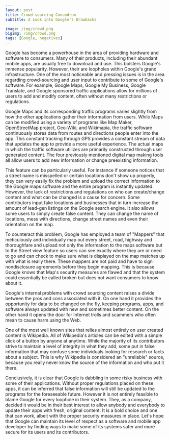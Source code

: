 ```yaml
---
layout: post
title: Crowd-sourcing Conundrum
subtitle: A Look into Google's Drawbacks

image: /img/crowd.png
bigimg: /img/crowd.png
tags: [Google, negatives]
---
```



Google has become a powerhouse in the area of providing hardware and software to consumers. Many of their products, including their abundant mobile apps, are usually free to download and use. This bolsters Google's immense popularity. However, their are loopholes within Google's grand infrastructure. One of the most noticeable and pressing issues is in the area regarding crowd-sourcing and user input to contribute to some of Google's software. For example, Google Maps, Google My Business, Google Translate, and Google sponsored traffic applications allow for millions of users to add and modify content, often without many restrictions or regulations.

Google Maps and its corresponding traffic programs varies slightly from how the other applications gather their information from users. While Maps can be modified using a variety of programs like Map Maker, OpenStreetMap project, Geo-Wiki, and Wikimapia, the traffic software continuously stores data from routes and directions people enter into the app. This constant tracking through GPS provides a constant stream of data that updates the app to provide a more useful experience. The actual maps in which the traffic software utilizes are primarily constructed through user generated content. The four previously mentioned digital map making tools all allow users to add new information or change preexisting information.

This feature can be particularly useful. For instance if someone notices that a street name is misspelled or certain locations don't show up properly, they can very easily fix the problem and upload the correct information to the Google maps software and the entire program is instantly updated. However, the lack of restrictions and regulations on who can create/change content and what can be changed is a cause for concern. Some contributors input fake locations and businesses that in turn increase the amount of lead-gen listings on the Google search engine. It also allows some users to simply create false content. They can change the name of locations, mess with directions, change street names and even their orientation on the map.

To counteract this problem, Google has employed a team of "Mappers" that meticulously and individually map out every street, road, highway and thoroughfare and upload not only the information to the maps software but to the Street view feature so users can see exactly where they are or need to go and can check to make sure what is displayed on the map matches up with what is really there. These mappers are not paid and have to sign nondisclosure agreements before they begin mapping. This is because Google knows that Map's security measures are flawed and that the system could essentially be called broken but does not want consumers to know about it.

Google's internal problems with crowd sourcing content raises a divide between the pros and cons associated with it. On one hand it provides the opportunity for data to be changed on the fly, keeping programs, apps, and software always updated with new and sometimes better content. On the other hand it opens the door for Internet trolls and scammers who often mean to cause harm using the Web.

One of the most well known sites that relies almost entirely on user created content is Wikipedia. All of Wikipedia's articles can be edited with a simple click of a button by anyone at anytime. While the majority of its contributors strive to maintain a level of integrity in what they add, some put in false information that may confuse some individuals looking for research or facts about a subject. This is why Wikipedia is considered an "unreliable" source, because you really never know the source of the information and who put it there.

Conclusively, it is clear that Google is dabbling in some risky business with some of their applications. Without proper regulations placed on these apps, it can be inferred that false information will still be updated to the programs for the foreseeable future. However it is not entirely feasible to blame Google for every loophole in their system. They, as a company, decided it would be in their best interest to allow anybody and everybody to update their apps with fresh, original content. It is a bold choice and one that can work, albeit with the proper security measures in place. Let's hope that Google can maintain its level of respect as a software and mobile app developer by finding ways to make some of its systems safer and more secure for its users and its contributors.     
